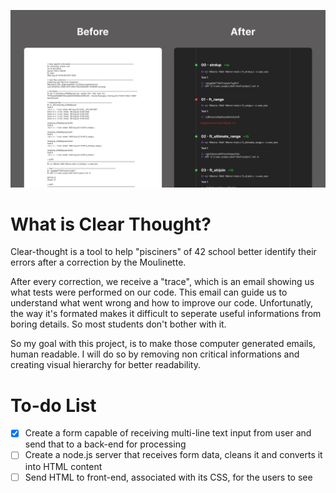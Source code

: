 ![Interface before-after](/public/assets/Thumbnail.jpg)

# What is Clear Thought?

Clear-thought is a tool to help "pisciners" of 42 school better identify their errors after a correction by the Moulinette.

After every correction, we receive a "trace", which is an email showing us what tests were performed on our code. This email can guide us to understand what went wrong and how to improve our code. Unfortunatly, the way it's formated makes it difficult to seperate useful informations from boring details. So most students don't bother with it.

So my goal with this project, is to make those computer generated emails, human readable. I will do so by removing non critical informations and creating visual hierarchy for better readability.

# To-do List

- [x] Create a form capable of receiving multi-line text input from user and send that to a back-end for processing
- [ ] Create a node.js server that receives form data, cleans it and converts it into HTML content
- [ ] Send HTML to front-end, associated with its CSS, for the users to see
